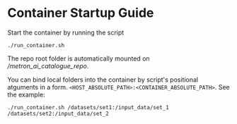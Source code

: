# Container Startup Guide

Start the container by running the script
```shell
./run_container.sh 
```

The repo root folder is automatically mounted on */metron_ai_catalogue_repo*.

You can bind local folders into the container by script's positional atguments in a form.
`<HOST_ABSOLUTE_PATH>:<CONTAINER_ABSOLUTE_PATH>`. See the example:
```shell
./run_container.sh /datasets/set1:/input_data/set_1 /datasets/set2:/input_data/set_2
```
